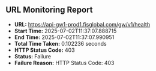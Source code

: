 ## URL Monitoring Report

- **URL:** https://api-gw1-prod1.fisglobal.com/gw/v1/health
- **Start Time:** 2025-07-02T11:37:07.888715
- **End Time:** 2025-07-02T11:37:07.990951
- **Total Time Taken:** 0.102236 seconds
- **HTTP Status Code:** 403
- **Status:** Failure
- **Failure Reason:** HTTP Status Code: 403
